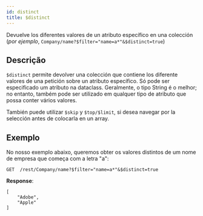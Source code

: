 ```yaml
---
id: distinct
title: $distinct
---
```


Devuelve los diferentes valores de un atributo específico en una colección (*por ejemplo*, `Company/name?$filter="name=a*"&$distinct=true`)

## Descrição

`$distinct` permite devolver una colección que contiene los diferente valores de una petición sobre un atributo específico. Só pode ser especificado um atributo na dataclass. Geralmente, o tipo String é o melhor; no entanto, também pode ser utilizado em qualquer tipo de atributo que possa conter vários valores.

También puede utilizar `$skip` y `$top/$limit`, si desea navegar por la selección antes de colocarla en un array.

## Exemplo

No nosso exemplo abaixo, queremos obter os valores distintos de um nome de empresa que começa com a letra "a":

`GET  /rest/Company/name?$filter="name=a*"&$distinct=true`

**Response**:

```
[
    "Adobe",
    "Apple"
]
```


